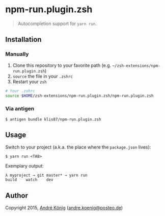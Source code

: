# npm-run.plugin.zsh

> Autocompletion support for `yarn run`.

## Installation

### Manually

1. Clone this repository to your favorite path (e.g. `~/zsh-extensions/npm-run.plugin.zsh`)
2. `source` the file in your `.zshrc`
3. Restart your `zsh`

```sh
# Your .zshrc
source $HOME/zsh-extensions/npm-run.plugin.zsh/npm-run.plugin.zsh
```

### Via antigen

    $ antigen bundle klis87/npm-run.plugin.zsh

## Usage

Switch to your project (a.k.a. the place where the `package.json` lives):

    $ yarn run <TAB>

Exemplary output:

    λ myproject → git master* → yarn run
    build    watch    dev

## Author

Copyright 2015, [André König](http://andrekoenig.info) (andre.koenig@posteo.de)

